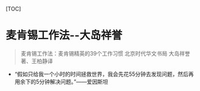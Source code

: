 [TOC]

# 麦肯锡工作法--大岛祥誉
> 麦肯锡工作法：麦肯锡精英的39个工作习惯
> 北京时代华文书局 大岛祥誉著、王柏静译

- “假如只给我一个小时的时间拯救世界，我会先花55分钟去发现问题，然后再用余下的5分钟解决问题。”——爱因斯坦





